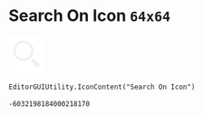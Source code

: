 # Search On Icon `64x64`
<img src="/img/Search%20On%20Icon.png" width=64 height=64>

``` CSharp
EditorGUIUtility.IconContent("Search On Icon")
```
```
-6032198184000218170
```
